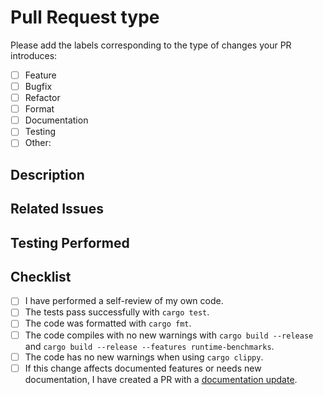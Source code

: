 # Pull Request type

<!-- Check the [contributing guide](../../CONTRIBUTING.md) -->

<!-- Please try to limit your pull request to one type; submit multiple pull requests if needed. -->

Please add the labels corresponding to the type of changes your PR introduces:

- [ ] Feature
- [ ] Bugfix
- [ ] Refactor
- [ ] Format
- [ ] Documentation
- [ ] Testing
- [ ] Other:

<!--
## Contribution Guidelines
Please note that we currently prioritize substantial contributions over minor changes like lint fixes or typo corrections from new contributors. For larger, impactful contributions, feel free to reach out through our community channels to discuss tasks where your help is most needed.
 -->

## Description
<!-- Summarize the changes made in this pull request. Include the motivation for these changes and highlight any key updates. -->

## Related Issues
<!-- List any related issues or bug numbers this pull request is intended to address. Use GitHub's linking feature to automatically close the issues when the pull request is merged (e.g., "Closes #123"). -->

## Testing Performed
<!-- Describe any testing you performed on these changes, including unit tests, integration tests, manual testing, etc. -->

## Checklist
- [ ] I have performed a self-review of my own code.
- [ ] The tests pass successfully with `cargo test`.
- [ ] The code was formatted with `cargo fmt`.
- [ ] The code compiles with no new warnings with `cargo build --release` and `cargo build --release --features runtime-benchmarks`.
- [ ] The code has no new warnings when using `cargo clippy`.
- [ ] If this change affects documented features or needs new documentation, I have created a PR with a [documentation update](https://github.com/availproject/docs).
